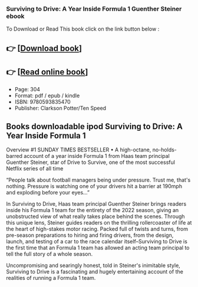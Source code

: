 ### Surviving to Drive: A Year Inside Formula 1 Guenther Steiner ebook

To Download or Read This book click on the link button below :

## 👉  [**[Download book](http://filesbooks.info/download.php?group=book&from=github.com&id=676984&lnk=1081 "Download book")**]

## 👉  [**[Read online book](http://filesbooks.info/download.php?group=book&from=github.com&id=676984&lnk=1081 "Read online book")**]


* Page: 304
* Format: pdf / epub / kindle
* ISBN: 9780593835470
* Publisher: Clarkson Potter/Ten Speed



## Books downloadable ipod Surviving to Drive: A Year Inside Formula 1


Overview
#1 SUNDAY TIMES BESTSELLER • A high-octane, no-holds-barred account of a year inside Formula 1 from Haas team principal Guenther Steiner, star of Drive to Survive, one of the most successful Netflix series of all time

“People talk about football managers being under pressure. Trust me, that&#039;s nothing. Pressure is watching one of your drivers hit a barrier at 190mph and exploding before your eyes...”

 In Surviving to Drive, Haas team principal Guenther Steiner brings readers inside his Formula 1 team for the entirety of the 2022 season, giving an unobstructed view of what really takes place behind the scenes. Through this unique lens, Steiner guides readers on the thrilling rollercoaster of life at the heart of high-stakes motor racing. Packed full of twists and turns, from pre-season preparations to hiring and firing drivers, from the design, launch, and testing of a car to the race calendar itself–Surviving to Drive is the first time that an Formula 1 team has allowed an acting team principal to tell the full story of a whole season.

 Uncompromising and searingly honest, told in Steiner&#039;s inimitable style, Surviving to Drive is a fascinating and hugely entertaining account of the realities of running a Formula 1 team.



